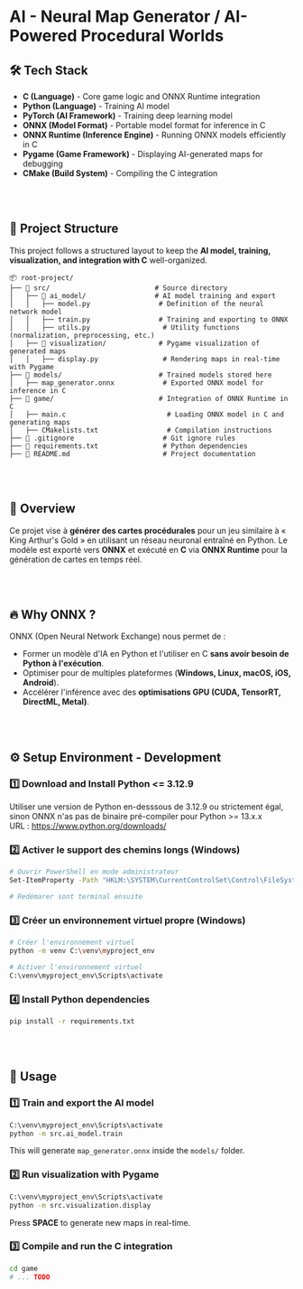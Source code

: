 # AI - Neural Map Generator / AI-Powered Procedural Worlds

## 🛠 Tech Stack
- **C (Language)** - Core game logic and ONNX Runtime integration
- **Python (Language)** - Training AI model
- **PyTorch (AI Framework)** - Training deep learning model
- **ONNX (Model Format)** - Portable model format for inference in C
- **ONNX Runtime (Inference Engine)** - Running ONNX models efficiently in C
- **Pygame (Game Framework)** - Displaying AI-generated maps for debugging
- **CMake (Build System)** - Compiling the C integration

<br /><br />

## 📂 Project Structure

This project follows a structured layout to keep the **AI model, training, visualization, and integration with C** well-organized.

```
📦 root-project/
├── 📂 src/                          # Source directory
│   ├── 📂 ai_model/                 # AI model training and export
│   │   ├── model.py                 # Definition of the neural network model
│   │   ├── train.py                 # Training and exporting to ONNX
│   │   ├── utils.py                  # Utility functions (normalization, preprocessing, etc.)
│   ├── 📂 visualization/             # Pygame visualization of generated maps
│   │   ├── display.py                # Rendering maps in real-time with Pygame
├── 📂 models/                        # Trained models stored here
│   ├── map_generator.onnx            # Exported ONNX model for inference in C
├── 📂 game/                          # Integration of ONNX Runtime in C
│   ├── main.c                         # Loading ONNX model in C and generating maps
│   ├── CMakelists.txt                 # Compilation instructions
├── 📜 .gitignore                      # Git ignore rules
├── 📜 requirements.txt                # Python dependencies
├── 📜 README.md                       # Project documentation
```

<br /><br />

## 🚀 Overview
Ce projet vise à **générer des cartes procédurales** pour un jeu similaire à « King Arthur's Gold » en utilisant un réseau neuronal entraîné en Python. Le modèle est exporté vers **ONNX** et exécuté en **C** via **ONNX Runtime** pour la génération de cartes en temps réel.

<br /><br />

## 🔥 Why ONNX ?
ONNX (Open Neural Network Exchange) nous permet de :
- Former un modèle d'IA en Python et l'utiliser en C **sans avoir besoin de Python à l'exécution**.
- Optimiser pour de multiples plateformes (**Windows, Linux, macOS, iOS, Android**).
- Accélérer l'inférence avec des **optimisations GPU (CUDA, TensorRT, DirectML, Metal)**.

<br /><br />

## ⚙️ Setup Environment - Development

### 1️⃣ Download and Install Python <= 3.12.9
Utiliser une version de Python en-desssous de 3.12.9 ou strictement égal, sinon ONNX n'as pas de binaire pré-compiler pour Python >= 13.x.x <br />
URL : https://www.python.org/downloads/

### 2️⃣ Activer le support des chemins longs (Windows)
```bash
# Ouvrir PowerShell en mode administrateur
Set-ItemProperty -Path "HKLM:\SYSTEM\CurrentControlSet\Control\FileSystem" -Name "LongPathsEnabled" -Value 1

# Redémarer sont terminal ensuite
```

### 3️⃣ Créer un environnement virtuel propre (Windows)
```bash
# Créer l'environnement virtuel
python -m venv C:\venv\myproject_env

# Activer l'environnement virtuel
C:\venv\myproject_env\Scripts\activate
```

### 4️⃣ Install Python dependencies
```bash
pip install -r requirements.txt 
```

<br /><br />

## 📌 Usage

### 1️⃣ Train and export the AI model
```bash
C:\venv\myproject_env\Scripts\activate
python -m src.ai_model.train
```
This will generate `map_generator.onnx` inside the `models/` folder.

### 2️⃣ Run visualization with Pygame
```bash
C:\venv\myproject_env\Scripts\activate
python -m src.visualization.display
```
Press **SPACE** to generate new maps in real-time.

### 3️⃣ Compile and run the C integration
```bash
cd game
# ... TODO
```
